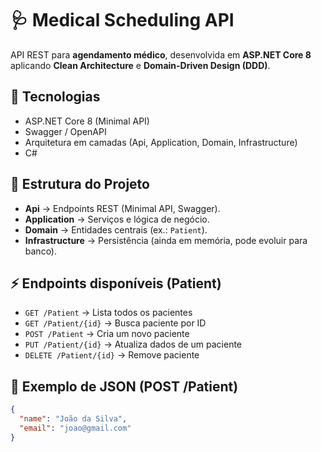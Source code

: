 # 🩺 Medical Scheduling API

API REST para **agendamento médico**, desenvolvida em **ASP.NET Core 8** aplicando **Clean Architecture** e **Domain-Driven Design (DDD)**.

## 🚀 Tecnologias
- ASP.NET Core 8 (Minimal API)
- Swagger / OpenAPI
- Arquitetura em camadas (Api, Application, Domain, Infrastructure)
- C#

## 📂 Estrutura do Projeto
- **Api** → Endpoints REST (Minimal API, Swagger).
- **Application** → Serviços e lógica de negócio.
- **Domain** → Entidades centrais (ex.: `Patient`).
- **Infrastructure** → Persistência (ainda em memória, pode evoluir para banco).

## ⚡ Endpoints disponíveis (Patient)
- `GET /Patient` → Lista todos os pacientes
- `GET /Patient/{id}` → Busca paciente por ID
- `POST /Patient` → Cria um novo paciente
- `PUT /Patient/{id}` → Atualiza dados de um paciente
- `DELETE /Patient/{id}` → Remove paciente

## 📖 Exemplo de JSON (POST /Patient)
```json
{
  "name": "João da Silva",
  "email": "joao@gmail.com"
}
